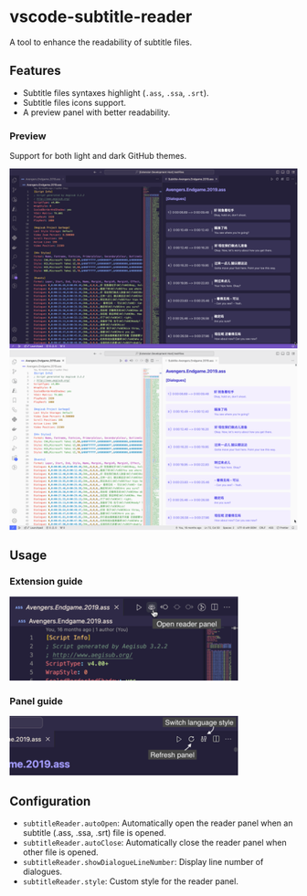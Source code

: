 # vscode-subtitle-reader

A tool to enhance the readability of subtitle files.

## Features
* Subtitle files syntaxes highlight (`.ass`, `.ssa`, `.srt`).
* Subtitle files icons support.
* A preview panel with better readability.

### Preview

Support for both light and dark GitHub themes.

<img src="./images/preview_dark.png" alt="dark mode">

<br />

<img src="./images/preview_light.png" alt="light mode">

## Usage

### Extension guide
<img src="./images/extension_icon.png" alt="extension icon" width="400">

### Panel guide
<img src="./images/reader_panel_icon.png" alt="reader panel icon" width="400">

## Configuration

- `subtitleReader.autoOpen`: Automatically open the reader panel when an subtitle (.ass, .ssa, .srt) file is opened.
- `subtitleReader.autoClose`: Automatically close the reader panel when other file is opened.
- `subtitleReader.showDialogueLineNumber`: Display line number of dialogues.
- `subtitleReader.style`: Custom style for the reader panel.


